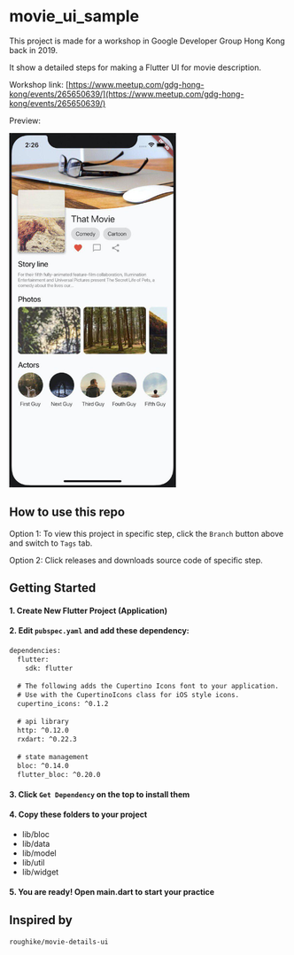 # movie_ui_sample

This project is made for a workshop in Google Developer Group Hong Kong back in 2019.

It show a detailed steps for making a Flutter UI for movie description.

Workshop link: [https://www.meetup.com/gdg-hong-kong/events/265650639/](https://www.meetup.com/gdg-hong-kong/events/265650639/)


Preview:

<img src="https://github.com/mingchoi/flutter_movie_ui_tutorial/blob/master/preview.jpg" width="301" height="640">

## How to use this repo
Option 1:
To view this project in specific step, click the `Branch` button above and switch to `Tags` tab.

Option 2:
Click releases and downloads source code of specific step.

## Getting Started
#### 1. Create New Flutter Project (Application)
#### 2. Edit `pubspec.yaml` and add these dependency:
```
dependencies:
  flutter:
    sdk: flutter

  # The following adds the Cupertino Icons font to your application.
  # Use with the CupertinoIcons class for iOS style icons.
  cupertino_icons: ^0.1.2

  # api library
  http: ^0.12.0
  rxdart: ^0.22.3

  # state management
  bloc: ^0.14.0
  flutter_bloc: ^0.20.0
  ```
#### 3. Click `Get Dependency` on the top to install them

#### 4. Copy these folders to your project
- lib/bloc
- lib/data
- lib/model
- lib/util
- lib/widget

#### 5. You are ready! Open main.dart to start your practice

## Inspired by
`roughike/movie-details-ui`
